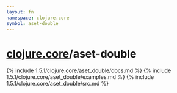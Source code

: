```yaml
---
layout: fn
namespace: clojure.core
symbol: aset-double
---
```


# [clojure.core](../)/aset-double

{% include 1.5.1/clojure.core/aset_double/docs.md %}
{% include 1.5.1/clojure.core/aset_double/examples.md %}
{% include 1.5.1/clojure.core/aset_double/src.md %}

